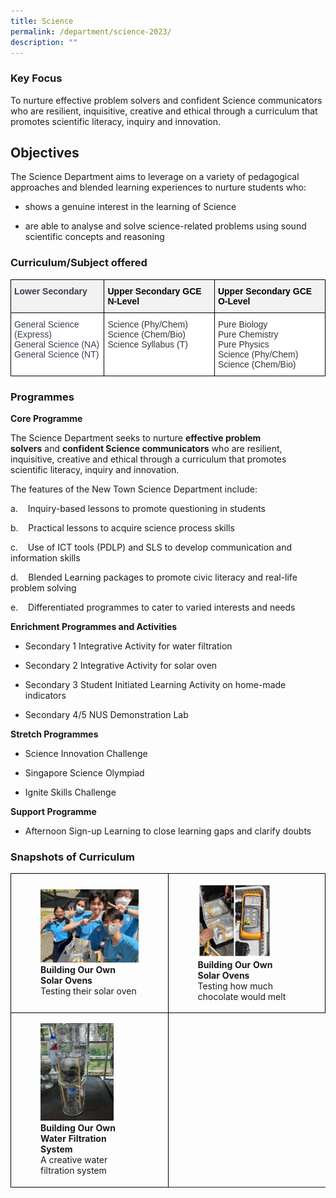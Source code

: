 ```yaml
---
title: Science
permalink: /department/science-2023/
description: ""
---
```

### Key Focus
To nurture effective problem solvers and confident Science communicators who are resilient, inquisitive, creative and ethical through a curriculum that promotes scientific literacy, inquiry and innovation.

## Objectives

The Science Department aims to leverage on a variety of pedagogical approaches and blended learning experiences to nurture students who:

* shows a genuine interest in the learning of Science

* are able to analyse and solve science-related problems using sound scientific concepts and reasoning

### Curriculum/Subject offered

<style type="text/css">
.tg  {border-collapse:collapse;border-spacing:0;}
.tg td{border-color:black;border-style:solid;border-width:1px;font-family:Arial, sans-serif;font-size:14px;
  overflow:hidden;padding:10px 5px;word-break:normal;}
.tg th{border-color:black;border-style:solid;border-width:1px;font-family:Arial, sans-serif;font-size:14px;
  font-weight:normal;overflow:hidden;padding:10px 5px;word-break:normal;}
.tg .tg-citn{background-color:#FFF;color:#333;text-align:left;vertical-align:top}
.tg .tg-xsgn{background-color:#F2F2F2;color:#383D51;font-weight:bold;text-align:left;vertical-align:top}
.tg .tg-9rpc{background-color:#FFF;color:#383D51;text-align:left;vertical-align:top}
</style>
<table class="tg">
<thead>
  <tr>
    <th class="tg-xsgn">Lower Secondary</th>
    <th class="tg-xsgn"><span style="color:black">Upper Secondary GCE N-Level</span></th>
    <th class="tg-xsgn"><span style="color:black">Upper Secondary GCE O-Level</span></th>
  </tr>
</thead>
<tbody>
  <tr>
    <td class="tg-9rpc">General Science (Express)<br>General Science (NA)<br>General Science (NT)</td>
    <td class="tg-citn"><span style="color:#333">Science (Phy/Chem)</span><br><span style="color:#333">Science (Chem/Bio)  </span><br><span style="color:#333">Science Syllabus (T)</span></td>
    <td class="tg-citn"><span style="color:#333">Pure Biology</span><br><span style="color:#333">Pure Chemistry</span><br><span style="color:#333">Pure Physics</span><br><span style="color:#333">Science (Phy/Chem)</span><br><span style="color:#333">Science (Chem/Bio)</span></td>
  </tr>
</tbody>
</table>

### Programmes

**Core Programme**

The Science Department seeks to nurture&nbsp;**effective problem solvers**&nbsp;and&nbsp;**confident Science communicators**&nbsp;who are resilient, inquisitive, creative and ethical through a curriculum that promotes scientific literacy, inquiry and innovation.

  
The features of the New Town Science Department include:

a.&nbsp;&nbsp;&nbsp;&nbsp;Inquiry-based lessons to promote questioning in students

b.&nbsp;&nbsp;&nbsp;&nbsp;Practical lessons to acquire science process skills

c.&nbsp;&nbsp;&nbsp;&nbsp;Use of ICT tools (PDLP) and SLS to develop communication and information skills

d.&nbsp;&nbsp;&nbsp;&nbsp;Blended Learning packages to promote civic literacy and real-life problem solving

e.&nbsp;&nbsp;&nbsp;&nbsp;Differentiated programmes to cater to varied interests and needs

**Enrichment Programmes and Activities**

* Secondary 1 Integrative Activity for water filtration&nbsp; &nbsp;

* Secondary 2 Integrative Activity for solar oven

* Secondary 3 Student Initiated Learning Activity on home-made indicators

* Secondary 4/5 NUS Demonstration Lab

**Stretch Programmes**

* Science Innovation Challenge

* Singapore Science Olympiad

* Ignite Skills Challenge

**Support Programme**

* Afternoon Sign-up Learning to close learning gaps and clarify doubts

### Snapshots of Curriculum

<style>  
.table td{  
border:1px solid black;  
}  
</style>
<div class="container">
	<table style="width:100%;height: 100%" class="table">
		<tbody>
			<tr>
				<td style="width: 50%">
					<figure>
						<img style="width:100%;height: 100%" src="/images/Science/solar%20oven%20-%201%20testing%20of%20solar%20oven.jpg">
						<figcaption><b>Building Our Own Solar Ovens</b>
							<br>Testing their solar oven
						</figcaption>
					</figure>
				</td>
				<td style="width: 50%">
					<figure>
						<img style="width:75%;height: 100%" src="/images/Science/solar%20oven%20-%202%20testing%20how%20much%20chocolate%20would%20melt.jpg">
						<figcaption><b>Building Our Own Solar Ovens</b>
							<br>Testing how much chocolate would melt
						</figcaption>
					</figure>
				</td>
			</tr>
			<tr>
				<td style="width: 50%">
					<figure>
						<img style="width:75%;height: 100%" src="/images/Science/water%20filtration%20photo%206%20-%20a%20creative%20water%20filtration%20system.jpg">
						<figcaption><b>Building Our Own Water Filtration System</b>
							<br>A creative water filtration system
						</figcaption>
					</figure>
				</td>
			</tr>
		</tbody>
	</table> 
</div>